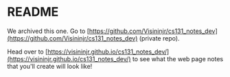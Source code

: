 # README

We archived this one. Go to [https://github.com/Visininjr/cs131_notes_dev](https://github.com/Visininjr/cs131_notes_dev) (private repo).

Head over to [https://visininjr.github.io/cs131_notes_dev/](https://visininjr.github.io/cs131_notes_dev/) to see what the web page notes that you'll create will look like!

